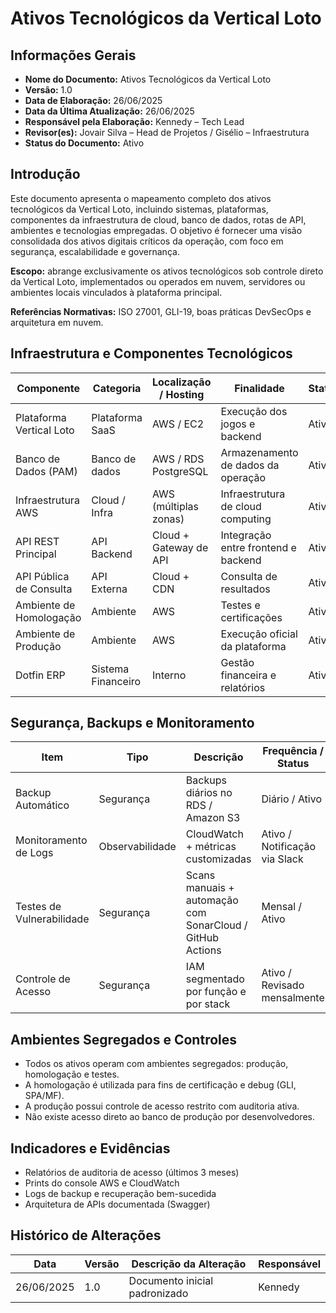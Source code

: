 # **Ativos Tecnológicos da Vertical Loto**

## **Informações Gerais**

- **Nome do Documento:** Ativos Tecnológicos da Vertical Loto
- **Versão:** 1.0
- **Data de Elaboração:** 26/06/2025
- **Data da Última Atualização:** 26/06/2025
- **Responsável pela Elaboração:** Kennedy – Tech Lead
- **Revisor(es):** Jovair Silva – Head de Projetos / Gisélio – Infraestrutura
- **Status do Documento:** Ativo

## **Introdução**

Este documento apresenta o mapeamento completo dos ativos tecnológicos da Vertical Loto, incluindo sistemas, plataformas, componentes da infraestrutura de cloud, banco de dados, rotas de API, ambientes e tecnologias empregadas. O objetivo é fornecer uma visão consolidada dos ativos digitais críticos da operação, com foco em segurança, escalabilidade e governança.

**Escopo:** abrange exclusivamente os ativos tecnológicos sob controle direto da Vertical Loto, implementados ou operados em nuvem, servidores ou ambientes locais vinculados à plataforma principal.

**Referências Normativas:** ISO 27001, GLI-19, boas práticas DevSecOps e arquitetura em nuvem.

## **Infraestrutura e Componentes Tecnológicos**

| Componente                 | Categoria         | Localização / Hosting           | Finalidade                          | Status  | Responsável |
|---------------------------|-------------------|----------------------------------|-------------------------------------|---------|-------------|
| Plataforma Vertical Loto | Plataforma SaaS   | AWS / EC2                        | Execução dos jogos e backend       | Ativo   | Kennedy     |
| Banco de Dados (PAM)     | Banco de dados    | AWS / RDS PostgreSQL             | Armazenamento de dados da operação | Ativo   | Kennedy     |
| Infraestrutura AWS       | Cloud / Infra     | AWS (múltiplas zonas)            | Infraestrutura de cloud computing  | Ativo   | Gisélio     |
| API REST Principal       | API Backend       | Cloud + Gateway de API           | Integração entre frontend e backend| Ativo   | Kennedy     |
| API Pública de Consulta  | API Externa       | Cloud + CDN                      | Consulta de resultados             | Ativo   | Kennedy     |
| Ambiente de Homologação  | Ambiente           | AWS                              | Testes e certificações             | Ativo   | Gisélio     |
| Ambiente de Produção     | Ambiente           | AWS                              | Execução oficial da plataforma     | Ativo   | Gisélio     |
| Dotfin ERP               | Sistema Financeiro | Interno                          | Gestão financeira e relatórios     | Ativo   | Mariana     |

## **Segurança, Backups e Monitoramento**

| Item                         | Tipo            | Descrição                                                   | Frequência / Status     | Responsável |
|------------------------------|------------------|-------------------------------------------------------------|--------------------------|-------------|
| Backup Automático            | Segurança        | Backups diários no RDS / Amazon S3                          | Diário / Ativo           | Gisélio     |
| Monitoramento de Logs        | Observabilidade  | CloudWatch + métricas customizadas                          | Ativo / Notificação via Slack | Kennedy     |
| Testes de Vulnerabilidade    | Segurança        | Scans manuais + automação com SonarCloud / GitHub Actions  | Mensal / Ativo           | Kennedy     |
| Controle de Acesso           | Segurança        | IAM segmentado por função e por stack                       | Ativo / Revisado mensalmente | Gisélio     |

## **Ambientes Segregados e Controles**

- Todos os ativos operam com ambientes segregados: produção, homologação e testes.
- A homologação é utilizada para fins de certificação e debug (GLI, SPA/MF).
- A produção possui controle de acesso restrito com auditoria ativa.
- Não existe acesso direto ao banco de produção por desenvolvedores.

## **Indicadores e Evidências**

- Relatórios de auditoria de acesso (últimos 3 meses)
- Prints do console AWS e CloudWatch
- Logs de backup e recuperação bem-sucedida
- Arquitetura de APIs documentada (Swagger)

## **Histórico de Alterações**

| Data       | Versão | Descrição da Alteração         | Responsável     |
|------------|--------|--------------------------------|-----------------|
| 26/06/2025 | 1.0    | Documento inicial padronizado | Kennedy         |
